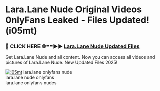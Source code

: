 # Lara.Lane Nude Original Videos 0nlyFans Leaked - Files Updated! (i05mt)

<h3>🔴 CLICK HERE 🌐==►► <a href="https://tinyurl.com/52m3yx9h" rel="nofollow">Lara.Lane Nude Updated Files</a></h3>

Get Lara.Lane Nude and all content. Now you can access all videos and pictures of Lara.Lane Nude. New Updated Files 2025!

[![i05mt](https://i.imgur.com/TnHtlc8.gif)](https://tinyurl.com/52m3yx9h)
lara.lane onlyfans nude<br>
lara.lane nude onlyfans<br>
lara.lane onlyfans nudes